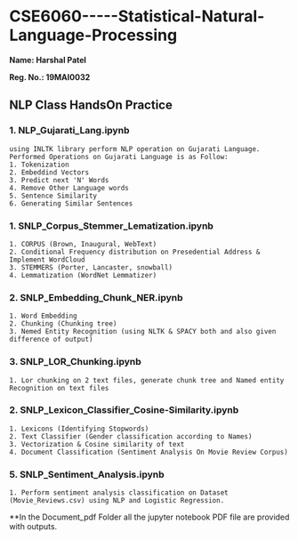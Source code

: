 # CSE6060-----Statistical-Natural-Language-Processing

**Name: Harshal Patel**

**Reg. No.: 19MAI0032**

## NLP Class HandsOn Practice

### 1. NLP_Gujarati_Lang.ipynb
    using INLTK library perform NLP operation on Gujarati Language.
    Performed Operations on Gujarati Language is as Follow:
    1. Tokenization
    2. Embeddind Vectors
    3. Predict next 'N' Words
    4. Remove Other Language words
    5. Sentence Similarity
    6. Generating Similar Sentences


### 1. SNLP_Corpus_Stemmer_Lematization.ipynb
    1. CORPUS (Brown, Inaugural, WebText)
    2. Conditional Frequency distribution on Presedential Address & Implement WordCloud
    3. STEMMERS (Porter, Lancaster, snowball)
    4. Lemmatization (WordNet Lemmatizer)

   
### 2. SNLP_Embedding_Chunk_NER.ipynb
    1. Word Embedding
    2. Chunking (Chunking tree)
    3. Nemed Entity Recognition (using NLTK & SPACY both and also given difference of output)

### 3. SNLP_LOR_Chunking.ipynb
    1. Lor chunking on 2 text files, generate chunk tree and Named entity Recognition on text files 


### 2. SNLP_Lexicon_Classifier_Cosine-Similarity.ipynb
    1. Lexicons (Identifying Stopwords)
    2. Text Classifier (Gender classification according to Names)
    3. Vectorization & Cosine similarity of text
    4. Document Classification (Sentiment Analysis On Movie Review Corpus)


### 5. SNLP_Sentiment_Analysis.ipynb
    1. Perform sentiment analysis classification on Dataset (Movie_Reviews.csv) using NLP and Logistic Regression.


**In the Document_pdf Folder all the jupyter notebook PDF file are provided with outputs.
